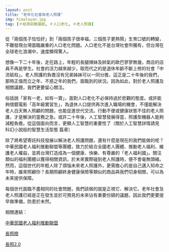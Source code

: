 ```yaml
---
layout: post
title: "老年化社會與老人照護"
img: himalayan.jpg
tag: [＃經濟前瞻議題, ＃人口老化, ＃老人照護]
---
```




從「兩個孩子恰恰好」到「兩個孩子很幸福，三個孩子更熱鬧」生育口號的轉變，不難發現台灣面臨嚴重的人口老化問題。人口老化不是台灣社會所獨有，但台灣在全球老化浪潮中，速度顯得驚人。

想像一下二十年後，走在路上，年輕的長腿辣妹及帥氣的歐巴寥寥無幾，商店的店員不再是學生。社會的活力越來越少，取而代之的是退休年齡不斷上修的社會「中流砥柱」。老人照護的負擔沒有兄弟姊妹可以一同分擔，這正是二十年後的我們，那時正值而立之年、不惑之年的我們，面臨到的狀況。因為如此，對於老人照護及相關議題，我們更要留心關注。

俗話說「家有一老，如有一寶」，面對人口老化不必保持過於悲觀的態度。或許能夠借鏡電影「高年級實習生」，為退休人口提供再次進入職場的機會，不僅能解決老人白天無人照顧的問題，也能促進世代交流。行動不便或健康狀態不佳的老人照護，才是解決的當務之急。或許二十年後，人工智慧發展得當，照護型機器人能夠減輕負擔。從這個面向而言，更顯人工智慧的重要性了〔關於人工智慧詳情請見 科幻小說般的智慧生活型態 篇章〕

除了將希望寄託科技發展以解決老人照護問題，還有什麼是現在的我們能做的呢？中華民國老人福利推動聯盟等團體，致力於結合全國老人團體、推動老人福利、維護老人權益，並將台灣打造成為一個健康、快樂、有尊嚴的「老人福利國」。關注類似的福利團體以獲得相關資訊，於未來實際碰到老人照護時，便不會毫無頭緒。然而，這個世代的年輕人除了煩惱未來老人照護外，更需擔心的是自己邁入知命之年時，誰來照顧你？長期照顧終身健康保險等類似的商品與我們切身相關，可以為未來提供保障。

每個世代面臨不盡相同的社會問題，我們該做的就是正視它、解決它。老年社會及老人照護已經是正在發生並於可預見的未來佔有重要份額的議題，因此我們更要提早做準備，防患於未然。

相關連結：

[中華民國老人福利推動聯盟](https://www.oldpeople.org.tw/ugC_Care_Detail.asp?hidCareCatID=3)

[長照險](https://www.cw.com.tw/article/article.action?id=5081635)

[長照2.0](http://1966.mohw.gov.tw/LTC/mp-201.html)

